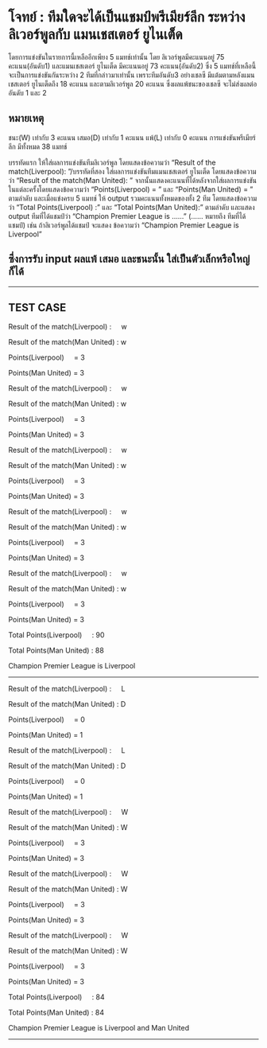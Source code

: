 # โจทย์  : ทีมใดจะได้เป็นแชมป์พรีเมียร์ลีก ระหว่าง ลิเวอร์พูลกับ แมนเชสเตอร์ ยูไนเต็ด

โดยการแข่งขันในรายการนี้เหลืออีกเพียง 5 แมทช์เท่านั้น โดย
ลิเวอร์พูลมีคะแนนอยู่ 75 คะแนน(อันดับ1) และแมนเชสเตอร์ ยูไนเต็ด มีคะแนนอยู่ 73 คะแนน(อันดับ2) ซึ่ง 5 แมทช์ที่เหลือนี้จะเป็นการแข่งขันกันระหว่าง 2 ทีมที่กล่าวมาเท่านั้น เพราะทีมอันดับ3 อย่างเชลซี มีแต้มตามหลังแมนเชสเตอร์ ยูไนเต็ดถึง 18 คะแนน และตามลิเวอร์พูล 20 คะแนน ซึ่งผลแพ้ชนะของเชลซี จะไม่ส่งผลต่ออันดับ 1 และ 2

## หมายเหตุ 

ชนะ(W) เท่ากับ 3 คะแนน
เสมอ(D) เท่ากับ 1 คะแนน
แพ้(L) เท่ากับ 0 คะแนน
การแข่งขันพรีเมียร์ลีก มีทั้งหมด 38 แมทช์

บรรทัดแรก ให้ใส่ผลการแข่งขันทีมลิเวอร์พูล โดยแสดงข้อความว่า 
“Result of the match(Liverpool): ”/บรรทัดที่สอง ใส่ผลการแข่งขันทีมแมนเชสเตอร์ ยูไนเต็ด โดยแสดงข้อความว่า “Result of the match(Man United): ”  จากนั้นแสดงคะแนนที่ได้หลังจากใส่ผลการแข่งขันในแต่ละครั้งโดยแสดงข้อความว่า “Points(Liverpool)  = ” และ “Points(Man United) = ” ตามลำดับ และเมื่อแข่งครบ 5 แมทช์ ให้ output รวมคะแนนทั้งหมดของทั้ง 2 ทีม
โดยแสดงข้อความว่า “Total Points(Liverpool) :” และ “Total Points(Man United):” ตามลำดับ และแสดง output ทีมที่ได้แชมป์ว่า “Champion Premier League is ……” (…… หมายถึง ทีมที่ได้แชมป์) เช่น ถ้าลิเวอร์พูลได้แชมป์ จะแสดง ข้อความว่า “Champion Premier League is Liverpool”

## ซึ่งการรับ input ผลแพ้ เสมอ และชนะนั้น ใส่เป็นตัวเล็กหรือใหญ่ก็ได้  

---

## TEST CASE

Result of the match(Liverpool) : &nbsp; &nbsp;  w

Result of the match(Man United) : w

Points(Liverpool)  &nbsp; &nbsp; = 3

Points(Man United) = 3

Result of the match(Liverpool) : &nbsp; &nbsp;  w

Result of the match(Man United) : w

Points(Liverpool)  &nbsp; &nbsp; = 3

Points(Man United) = 3

Result of the match(Liverpool) : &nbsp; &nbsp;  w

Result of the match(Man United) : w

Points(Liverpool)  &nbsp; &nbsp; = 3

Points(Man United) = 3

Result of the match(Liverpool) : &nbsp; &nbsp;  w

Result of the match(Man United) : w

Points(Liverpool)  &nbsp; &nbsp; = 3

Points(Man United) = 3

Result of the match(Liverpool) : &nbsp; &nbsp;  w

Result of the match(Man United) : w

Points(Liverpool)  &nbsp; &nbsp; = 3

Points(Man United) = 3


Total Points(Liverpool) &nbsp; &nbsp; : 90

Total Points(Man United) : 88

Champion Premier League is Liverpool

----

Result of the match(Liverpool) : &nbsp; &nbsp;  L

Result of the match(Man United) : D

Points(Liverpool)  &nbsp; &nbsp; = 0

Points(Man United) = 1

Result of the match(Liverpool) : &nbsp; &nbsp;  L

Result of the match(Man United) : D

Points(Liverpool)  &nbsp; &nbsp; = 0

Points(Man United) = 1

Result of the match(Liverpool) : &nbsp; &nbsp;  W

Result of the match(Man United) : W

Points(Liverpool)  &nbsp; &nbsp; = 3

Points(Man United) = 3

Result of the match(Liverpool) : &nbsp; &nbsp;  W

Result of the match(Man United) : W

Points(Liverpool)  &nbsp; &nbsp; = 3

Points(Man United) = 3

Result of the match(Liverpool) : &nbsp; &nbsp;  W

Result of the match(Man United)&nbsp;: W

Points(Liverpool)  &nbsp; &nbsp; = 3

Points(Man United) = 3

Total Points(Liverpool) &nbsp; &nbsp; : 84

Total Points(Man United) : 84

Champion Premier League is Liverpool and Man United

----


